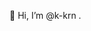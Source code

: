 👋 Hi, I’m @k-krn .

<!---
k-krn/k-krn is a ✨ special ✨ repository because its `README.md` (this file) appears on your GitHub profile.
You can click the Preview link to take a look at your changes.
--->
